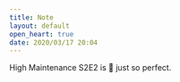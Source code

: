 ```yaml
---
title: Note
layout: default
open_heart: true
date: 2020/03/17 20:04
---
```


High Maintenance S2E2 is 💯 just so perfect.
